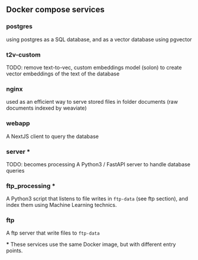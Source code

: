 ## Docker compose services
### postgres
using postgres as a SQL database, and as a vector database using pgvector

### t2v-custom
TODO: remove
text-to-vec, custom embeddings model (solon) to create vector embeddings of the text of the database

### nginx
used as an efficient way to serve stored files in folder documents (raw documents indexed by weaviate)

### webapp
A NextJS client to query the database

### server *
TODO: becomes processing
A Python3 / FastAPI server to handle database queries


### ftp_processing *
A Python3 script that listens to file writes in `ftp-data` (see ftp section), and index them using Machine Learning technics.

### ftp
A ftp server that write files to `ftp-data`

**\*** These services use the same Docker image, but with different entry points.


